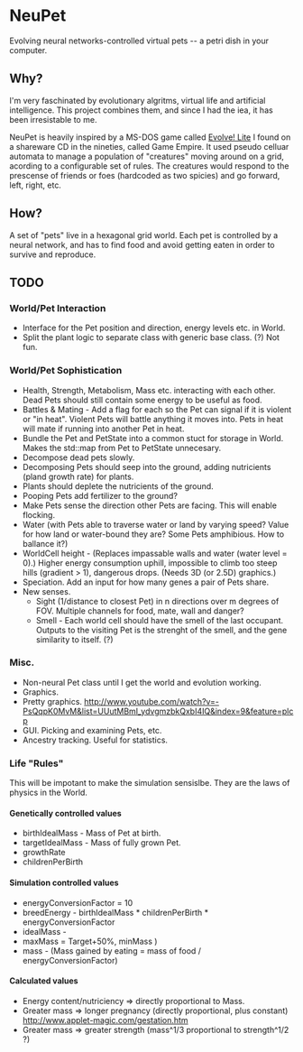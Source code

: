 NeuPet
======

Evolving neural networks-controlled virtual pets -- a petri dish in your computer.

Why?
----

I'm very faschinated by evolutionary algritms, virtual life and artificial intelligence. This project combines them, and since I had the iea, it has been irresistable to me.

NeuPet is heavily inspired by a MS-DOS game called [Evolve! Lite](http://www.youtube.com/watch?v=kPQBexmrvEQ) I found on a shareware CD in the nineties, called Game Empire. It used pseudo celluar automata to manage a population of "creatures" moving around on a grid, acording to a configurable set of rules. The creatures would respond to the prescense of friends or foes (hardcoded as two spicies) and go forward, left, right, etc.

How?
----

A set of "pets" live in a hexagonal grid world. Each pet is controlled by a neural network, and has to find food and avoid getting eaten in order to survive and reproduce.


TODO
----

### World/Pet Interaction

* Interface for the Pet position and direction, energy levels etc. in World.
* Split the plant logic to separate class with generic base class. (?) Not fun.

### World/Pet Sophistication

* Health, Strength, Metabolism, Mass etc. interacting with each other. Dead Pets should still contain some energy to be useful as food.
* Battles & Mating - Add a flag for each so the Pet can signal if it is violent or "in heat". Violent Pets will battle anything it moves into. Pets in heat will mate if running into another Pet in heat.
* Bundle the Pet and PetState into a common stuct for storage in World. Makes the std::map from Pet to PetState unnecesary.
* Decompose dead pets slowly.
* Decomposing Pets should seep into the ground, adding nutricients (pland growth rate) for plants.
* Plants should deplete the nutricients of the ground.
* Pooping Pets add fertilizer to the ground?
* Make Pets sense the direction other Pets are facing. This will enable flocking.
* Water (with Pets able to traverse water or land by varying speed? Value for how land or water-bound they are? Some Pets amphibious. How to ballance it?)
* WorldCell height - (Replaces impassable walls and water (water level = 0).) Higher energy consumption uphill, impossible to climb too steep hills (gradient > 1), dangerous drops. (Needs 3D (or 2.5D) graphics.)
* Speciation. Add an input for how many genes a pair of Pets share.
* New senses.
	* Sight (1/distance to closest Pet) in n directions over m degrees of FOV. Multiple channels for food, mate, wall and danger?
	* Smell - Each world cell should have the smell of the last occupant. Outputs to the visiting Pet is the strenght of the smell, and the gene similarity to itself. (?)

### Misc.

* Non-neural Pet class until I get the world and evolution working.
* Graphics.
* Pretty graphics. http://www.youtube.com/watch?v=-PsQqpK0MvM&list=UUutMBmI_ydvgmzbkQxbI4IQ&index=9&feature=plcp
* GUI. Picking and examining Pets, etc.
* Ancestry tracking. Useful for statistics.


### Life "Rules"

This will be impotant to make the simulation sensislbe. They are the laws of physics in the World.

#### Genetically controlled values

* birthIdealMass - Mass of Pet at birth.
* targetIdealMass - Mass of fully grown Pet.
* growthRate
* childrenPerBirth

#### Simulation controlled values

* energyConversionFactor = 10
* breedEnergy - birthIdealMass * childrenPerBirth * energyConversionFactor
* idealMass - 
* maxMass = Target+50%, minMass )
* mass - (Mass gained by eating = mass of food / energyConversionFactor)

#### Calculated values

* Energy content/nutriciency => directly proportional to Mass.
* Greater mass => longer pregnancy (directly proportional, plus constant) http://www.applet-magic.com/gestation.htm
* Greater mass => greater strength (mass^1/3 proportional to strength^1/2 ?)
